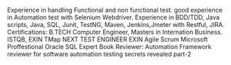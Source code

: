 Experience in handling Functional and non functional test. good experience in Automation test with Selenium Webdriver. Experience in BDD/TDD, Java scripts, Java, SQL, Junit, TestNG, Maven, Jenkins,Jmeter with Restful, JIRA.
Certifications:
B.TECH Computer Engineer, Masters in Internation Business.
ISTQB, EXIN TMap NEXT TEST ENGINEER
EXIN Agile Scrum 
Microsoft Proffestional 
Oracle SQL Expert
 Book Reviewer:
 Automation Framework reviewer for software automation testing secrets revealed part-2
